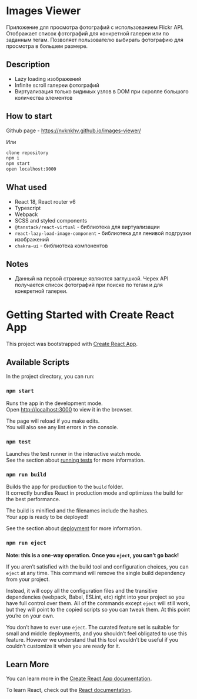 # Images Viewer
Приложение для просмотра фотографий с использованием Flickr API.
Отображает список фотографий для конкретной галереи или по заданным тегам. Позволяет пользователю выбирать фотографию для просмотра в большем размере.

## Description
- Lazy loading изображений
- Infinite scroll галереи фотографий
- Виртуализация только видимых узлов в DOM при скролле большого количества элементов

## How to start
Github page - https://nvknkhv.github.io/images-viewer/

Или
```sh
clone repository
npm i
npm start
open localhost:9000
```
## What used
- React 18, React router v6
- Typescript
- Webpack
- SCSS and styled components
- ```@tanstack/react-virtual``` - библиотека для виртуализации
- ```react-lazy-load-image-component``` - библиотека для ленивой подгрузки изображений
- ```chakra-ui``` - библиотека компонентов

## Notes
 - Данный на первой странице являются заглушкой. Черех API получается список фотографий при поиске по тегам и для конкретной галереи.



















# Getting Started with Create React App

This project was bootstrapped with [Create React App](https://github.com/facebook/create-react-app).

## Available Scripts

In the project directory, you can run:

### `npm start`

Runs the app in the development mode.\
Open [http://localhost:3000](http://localhost:3000) to view it in the browser.

The page will reload if you make edits.\
You will also see any lint errors in the console.

### `npm test`

Launches the test runner in the interactive watch mode.\
See the section about [running tests](https://facebook.github.io/create-react-app/docs/running-tests) for more information.

### `npm run build`

Builds the app for production to the `build` folder.\
It correctly bundles React in production mode and optimizes the build for the best performance.

The build is minified and the filenames include the hashes.\
Your app is ready to be deployed!

See the section about [deployment](https://facebook.github.io/create-react-app/docs/deployment) for more information.

### `npm run eject`

**Note: this is a one-way operation. Once you `eject`, you can’t go back!**

If you aren’t satisfied with the build tool and configuration choices, you can `eject` at any time. This command will remove the single build dependency from your project.

Instead, it will copy all the configuration files and the transitive dependencies (webpack, Babel, ESLint, etc) right into your project so you have full control over them. All of the commands except `eject` will still work, but they will point to the copied scripts so you can tweak them. At this point you’re on your own.

You don’t have to ever use `eject`. The curated feature set is suitable for small and middle deployments, and you shouldn’t feel obligated to use this feature. However we understand that this tool wouldn’t be useful if you couldn’t customize it when you are ready for it.

## Learn More

You can learn more in the [Create React App documentation](https://facebook.github.io/create-react-app/docs/getting-started).

To learn React, check out the [React documentation](https://reactjs.org/).
